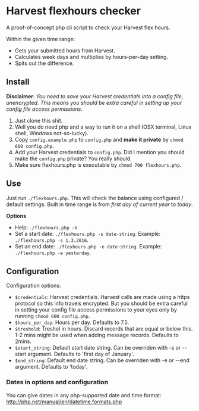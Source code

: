 # Harvest flexhours checker
A proof-of-concept php cli script to check your Harvest flex hours.

Within the given time range:
- Gets your submitted hours from Harvest.
- Calculates week days and multiplies by hours-per-day setting.
- Spits out the difference.

## Install
**Disclaimer**: *You need to save your Harvest credentials into a config file, unencrypted. This means you should be extra careful in setting up your config file access permissions.*

1. Just clone this shit.
2. Well you do need php and a way to run it on a shell (OSX terminal, Linux shell, Windows not-so-lucky).
3. Copy `config.example.php` to `config.php` and **make it private** by `chmod 600 config.php`.
4. Add your Harvest credentials to `config.php`. Did I mention you should make the `config.php` private? You really should.
5. Make sure flexhours.php is executable by `chmod 700 flexhours.php`.

## Use
Just run `./flexhours.php`. This will check the balance using configured / default settings. Built in time range is from *first day of current year* to *today*.

**Options**
- Help: `./flexhours.php -h`
- Set a start date: `./flexhours.php -s date-string`. Example: `./flexhours.php -s 1.3.2016`.
- Set an end date: `./flexhours.php -e date-string`. Example: `./flexhours.php -e yesterday`.

## Configuration
Configuration options:
- `$credentials`: Harvest credentials. Harvest calls are made using a https protocol so this info travels encrypted. But you should be extra careful in setting your config file access permissions to your eyes only by running `chmod 600 config.php`.
- `$hours_per_day`: Hours per day. Defaults to 7.5.
- `$treshold`: Treshol in hours. Discard records that are equal or below this. 1-2 mins might be used when adding message records. Defaults to 2mins.
- `$start_string`: Default start date string. Can be overriden with -s or --start argument. Defaults to 'first day of January'.
- `$end_string`: Default end date string. Can be overriden with -e or --end argument. Defaults to 'today'.

### Dates in options and configuration
You can give dates in any php-supported date and time format: http://php.net/manual/en/datetime.formats.php

